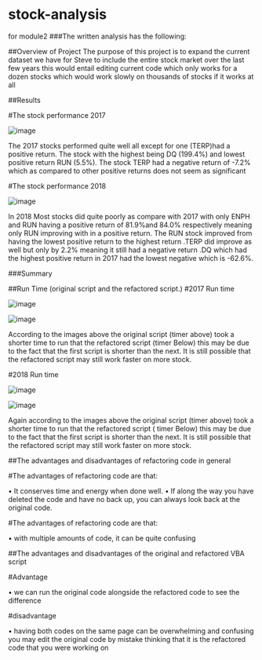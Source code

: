 # stock-analysis
for module2 
###The written analysis has the following:

##Overview of Project
The purpose of this project is to expand the current dataset we have for Steve to   include the entire stock market over the last few years   this would entail editing current code which only works for a dozen stocks which would work slowly on thousands of stocks if it works at all 

##Results

#The stock performance 2017

![image](https://user-images.githubusercontent.com/103130997/166939930-13c7f1b2-2cef-45cb-a2f7-50bee469d6e0.png)

The 2017 stocks performed quite well all except for one (TERP)had a positive return. The stock with the highest being DQ (199.4%) and lowest positive return RUN (5.5%). The stock TERP had a negative return of -7.2% which as compared to other positive returns does not seem as significant

#The stock performance 2018

![image](https://user-images.githubusercontent.com/103130997/166939713-f97a8aed-4dff-4fba-8459-dbc5ed587777.png)

 In 2018 Most stocks did quite poorly as compare with 2017 with only ENPH and RUN having a positive return of 81.9%and 84.0% respectively meaning only RUN improving with in a positive return. The RUN stock improved from having the lowest positive return to the highest return .TERP did improve as well but only by 2.2% meaning it still had a negative return .DQ which had the highest positive return in 2017 had the lowest negative which is -62.6%.

###Summary

##Run Time (original script and the refactored script.)
#2017 Run time 
 
 ![image](https://user-images.githubusercontent.com/103130997/166940033-5b535ebc-d70a-4d74-8dda-6658a1fefd78.png)

 ![image](https://user-images.githubusercontent.com/103130997/166939885-08f55792-b9a2-41db-b830-ef613947ae4e.png)

According to the images above the original script (timer above) took a shorter time to run that the refactored script (timer Below) this may be due to the fact that the first script is shorter  than the next. It is still possible that the refactored script may still work faster on more stock.

#2018 Run time
 
 ![image](https://user-images.githubusercontent.com/103130997/166940170-0405d2e6-7bad-4e8f-b7a2-7fd4e54745a3.png)

 ![image](https://user-images.githubusercontent.com/103130997/166939738-f773f786-268e-40ae-b471-d11cc39e2fdd.png)

 Again according to the images above the original script (timer above) took a shorter time to run that the refactored script ( timer Below) this may be due to the fact that the first script is shorter  than the next. It is still possible that the refactored script may still work faster on more stock.


 ##The advantages and disadvantages of refactoring code in general 

#The advantages of refactoring code are that:

•	It conserves time and energy when done well.
•	If along the way you have deleted the code and have no back up, you can always look back at the original code.

#The advantages of refactoring code are that:

•	with multiple amounts of code, it can be quite confusing 

##The advantages and disadvantages of the original and refactored VBA script 

#Advantage

•	we can run the original code alongside the refactored code to see the difference 

#disadvantage 

•	having both codes on the same page can be overwhelming and confusing you may edit the  original code by mistake  thinking that it is the refactored code that you were working on 

